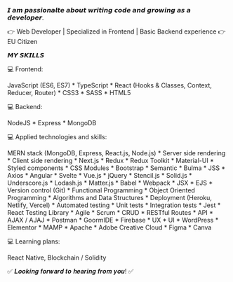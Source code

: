 𝙄 𝙖𝙢 𝙥𝙖𝙨𝙨𝙞𝙤𝙣𝙖𝙡𝙩𝙚 𝙖𝙗𝙤𝙪𝙩 𝙬𝙧𝙞𝙩𝙞𝙣𝙜 𝙘𝙤𝙙𝙚 𝙖𝙣𝙙 𝙜𝙧𝙤𝙬𝙞𝙣𝙜 𝙖𝙨 𝙖 𝙙𝙚𝙫𝙚𝙡𝙤𝙥𝙚𝙧.

👉 Web Developer | Specialized in Frontend | Basic Backend experience
👉 EU Citizen


𝙈𝙔 𝙎𝙆𝙄𝙇𝙇𝙎

💻 Frontend: 

JavaScript (ES6, ES7) * TypeScript * React (Hooks & Classes, Context, Reducer, Router) * CSS3 * SASS * HTML5

 💻 Backend:

NodeJS * Express * MongoDB

 💻 Applied technologies and skills:

MERN stack (MongoDB, Express, React.js, Node.js) * Server side rendering * Client side rendering * Next.js * Redux * Redux Toolkit * Material-UI * Styled components * CSS Modules * Bootstrap * Semantic * Bulma * JSS * Axios * Angular * Svelte * Vue.js * jQuery * Stencil.js * Solid.js * Underscore.js * Lodash.js * Matter.js * Babel * Webpack * JSX * EJS * Version control (Git) * Functional Programming * Object Oriented Programming * Algorithms and Data Structures * Deployment (Heroku, Netlify, Vercel) * Automated testing * Unit tests * Integration tests * Jest * React Testing Library * Agile * Scrum * CRUD * RESTful Routes * API * AJAX / AJAJ * Postman * GoormIDE * Firebase * UX * UI * WordPress * Elementor * MAMP * Apache * Adobe Creative Cloud * Figma * Canva

 💻 Learning plans:

React Native, Blockchain / Solidity

✅ 𝑳𝒐𝒐𝒌𝒊𝒏𝒈 𝒇𝒐𝒓𝒘𝒂𝒓𝒅 𝒕𝒐 𝒉𝒆𝒂𝒓𝒊𝒏𝒈 𝒇𝒓𝒐𝒎 𝒚𝒐𝒖! ✅
